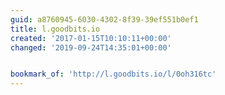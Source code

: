 ```yaml
---
guid: a8760945-6030-4302-8f39-39ef551b0ef1
title: l.goodbits.io
created: '2017-01-15T10:10:11+00:00'
changed: '2019-09-24T14:35:01+00:00'


bookmark_of: 'http://l.goodbits.io/l/0oh316tc'
---
```




